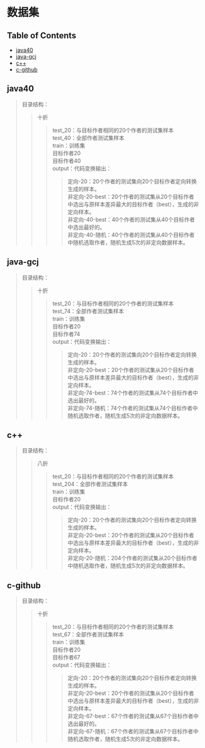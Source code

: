 # 数据集
## Table of Contents

- [java40](#Java40)
- [java-gcj](#java-gcj)
- [c++](#c++)
- [c-github](#c-github)
## java40
>  目录结构：  
>> 十折
>>>  test_20：与目标作者相同的20个作者的测试集样本  
>>>  test_40：全部作者测试集样本  
>>>  train：训练集  
>>>  目标作者20  
>>>  目标作者40  
>>>  output：代码变换输出：  
>>>> 定向-20：20个作者的测试集向20个目标作者定向转换生成的样本。  
>>>> 非定向-20-best：20个作者的测试集从20个目标作者中选出与原样本差异最大的目标作者（best），生成的非定向样本。  
>>>> 非定向-40-best：40个作者的测试集从40个目标作者中选出最好的。  
>>>> 非定向-40-随机：40个作者的测试集从40个目标作者中随机选取作者，随机生成5次的非定向数据样本。  

## java-gcj
>  目录结构：  
>> 十折
>>>  test_20：与目标作者相同的20个作者的测试集样本  
>>>  test_74：全部作者测试集样本  
>>>  train：训练集  
>>>  目标作者20  
>>>  目标作者74   
>>>  output：代码变换输出：  
>>>> 定向-20：20个作者的测试集向20个目标作者定向转换生成的样本。  
>>>> 非定向-20-best：20个作者的测试集从20个目标作者中选出与原样本差异最大的目标作者（best），生成的非定向样本。  
>>>> 非定向-74-best：74个作者的测试集从74个目标作者中选出最好的。  
>>>> 非定向-74-随机：74个作者的测试集从74个目标作者中随机选取作者，随机生成5次的非定向数据样本。  

## c++
>  目录结构：  
>> 八折
>>>  test_20：与目标作者相同的20个作者的测试集样本  
>>>  test_204：全部作者测试集样本  
>>>  train：训练集  
>>>  目标作者20     
>>>  output：代码变换输出：  
>>>> 定向-20：20个作者的测试集向20个目标作者定向转换生成的样本。  
>>>> 非定向-20-best：20个作者的测试集从20个目标作者中选出与原样本差异最大的目标作者（best），生成的非定向样本。   
>>>> 非定向-20-随机：204个作者的测试集从20个目标作者中随机选取作者，随机生成5次的非定向数据样本。  

## c-github
>  目录结构：  
>> 十折
>>>  test_20：与目标作者相同的20个作者的测试集样本  
>>>  test_67：全部作者测试集样本  
>>>  train：训练集  
>>>  目标作者20  
>>>  目标作者67  
>>>  output：代码变换输出：  
>>>> 定向-20：20个作者的测试集向20个目标作者定向转换生成的样本。  
>>>> 非定向-20-best：20个作者的测试集从20个目标作者中选出与原样本差异最大的目标作者（best），生成的非定向样本。  
>>>> 非定向-67-best：67个作者的测试集从67个目标作者中选出最好的。  
>>>> 非定向-67-随机：67个作者的测试集从67个目标作者中随机选取作者，随机生成5次的非定向数据样本。 
